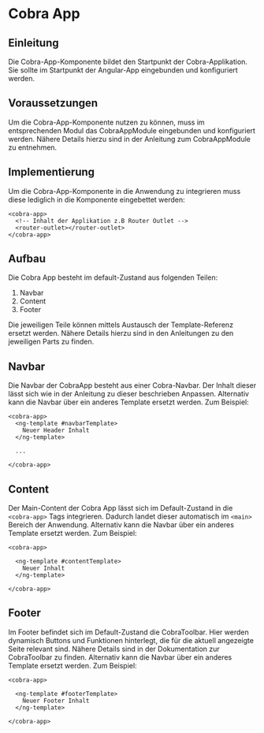 # Cobra App

## Einleitung

Die Cobra-App-Komponente bildet den Startpunkt der Cobra-Applikation. Sie sollte im Startpunkt der Angular-App
eingebunden und konfiguriert werden.

## Voraussetzungen

Um die Cobra-App-Komponente nutzen zu können, muss im entsprechenden Modul das CobraAppModule eingebunden und
konfiguriert werden. Nähere Details hierzu sind in der Anleitung zum CobraAppModule zu entnehmen.

## Implementierung

Um die Cobra-App-Komponente in die Anwendung zu integrieren muss diese lediglich in die Komponente eingebettet werden:

    <cobra-app>
      <!-- Inhalt der Applikation z.B Router Outlet -->
      <router-outlet></router-outlet>
    </cobra-app>

## Aufbau

Die Cobra App besteht im default-Zustand aus folgenden Teilen:

1. Navbar
2. Content
3. Footer

Die jeweiligen Teile können mittels Austausch der Template-Referenz ersetzt werden. Nähere Details hierzu sind in den
Anleitungen zu den jeweiligen Parts zu finden.

## Navbar

Die Navbar der CobraApp besteht aus einer Cobra-Navbar. Der Inhalt dieser lässt sich wie in der Anleitung zu dieser
beschrieben Anpassen. Alternativ kann die Navbar über ein anderes Template ersetzt werden. Zum Beispiel:

    <cobra-app>
      <ng-template #navbarTemplate>
        Neuer Header Inhalt
      </ng-template>

      ...

    </cobra-app>

## Content

Der Main-Content der Cobra App lässt sich im Default-Zustand in die `<cobra-app>` Tags integrieren. Dadurch landet
dieser automatisch im `<main>` Bereich der Anwendung. Alternativ kann die Navbar über ein anderes Template ersetzt
werden. Zum Beispiel:

    <cobra-app>

      <ng-template #contentTemplate>
        Neuer Inhalt
      </ng-template>

    </cobra-app>

## Footer

Im Footer befindet sich im Default-Zustand die CobraToolbar. Hier werden dynamisch Buttons und Funktionen hinterlegt,
die für die aktuell angezeigte Seite relevant sind. Nähere Details sind in der Dokumentation zur CobraToolbar zu finden.
Alternativ kann die Navbar über ein anderes Template ersetzt werden. Zum Beispiel:

    <cobra-app>

      <ng-template #footerTemplate>
        Neuer Footer Inhalt
      </ng-template>

    </cobra-app>
